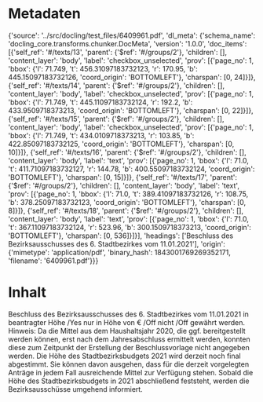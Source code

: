 # Metadaten
{'source': '../src/docling/test_files/6409961.pdf', 'dl_meta': {'schema_name': 'docling_core.transforms.chunker.DocMeta', 'version': '1.0.0', 'doc_items': [{'self_ref': '#/texts/13', 'parent': {'$ref': '#/groups/2'}, 'children': [], 'content_layer': 'body', 'label': 'checkbox_unselected', 'prov': [{'page_no': 1, 'bbox': {'l': 71.749, 't': 456.31097183732123, 'r': 170.95, 'b': 445.15097183732126, 'coord_origin': 'BOTTOMLEFT'}, 'charspan': [0, 24]}]}, {'self_ref': '#/texts/14', 'parent': {'$ref': '#/groups/2'}, 'children': [], 'content_layer': 'body', 'label': 'checkbox_unselected', 'prov': [{'page_no': 1, 'bbox': {'l': 71.749, 't': 445.11097183732124, 'r': 192.2, 'b': 433.9509718373213, 'coord_origin': 'BOTTOMLEFT'}, 'charspan': [0, 22]}]}, {'self_ref': '#/texts/15', 'parent': {'$ref': '#/groups/2'}, 'children': [], 'content_layer': 'body', 'label': 'checkbox_unselected', 'prov': [{'page_no': 1, 'bbox': {'l': 71.749, 't': 434.0109718373213, 'r': 103.85, 'b': 422.85097183732125, 'coord_origin': 'BOTTOMLEFT'}, 'charspan': [0, 10]}]}, {'self_ref': '#/texts/16', 'parent': {'$ref': '#/groups/2'}, 'children': [], 'content_layer': 'body', 'label': 'text', 'prov': [{'page_no': 1, 'bbox': {'l': 71.0, 't': 411.71097183732127, 'r': 144.78, 'b': 400.55097183732124, 'coord_origin': 'BOTTOMLEFT'}, 'charspan': [0, 15]}]}, {'self_ref': '#/texts/17', 'parent': {'$ref': '#/groups/2'}, 'children': [], 'content_layer': 'body', 'label': 'text', 'prov': [{'page_no': 1, 'bbox': {'l': 71.0, 't': 389.41097183732126, 'r': 108.75, 'b': 378.25097183732123, 'coord_origin': 'BOTTOMLEFT'}, 'charspan': [0, 8]}]}, {'self_ref': '#/texts/18', 'parent': {'$ref': '#/groups/2'}, 'children': [], 'content_layer': 'body', 'label': 'text', 'prov': [{'page_no': 1, 'bbox': {'l': 71.0, 't': 367.11097183732124, 'r': 523.96, 'b': 300.1509718373213, 'coord_origin': 'BOTTOMLEFT'}, 'charspan': [0, 536]}]}], 'headings': ['Beschluss des Bezirksausschusses des 6. Stadtbezirkes vom 11.01.2021'], 'origin': {'mimetype': 'application/pdf', 'binary_hash': 1843001769269352171, 'filename': '6409961.pdf'}}}

# Inhalt
Beschluss des Bezirksausschusses des 6. Stadtbezirkes vom 11.01.2021
in beantragter Höhe /Yes
nur in Höhe von € /Off
nicht /Off
gewährt werden.
Hinweis:
Da die Mittel aus dem Haushaltsjahr 2020, die ggf. bereitgestellt werden können, erst nach dem Jahresabschluss ermittelt werden, konnten diese zum Zeitpunkt der Erstellung der Beschlussvorlage nicht angegeben werden. Die Höhe des Stadtbezirksbudgets 2021 wird derzeit noch final abgestimmt. Sie können davon ausgehen, dass für die derzeit vorgelegten Anträge in jedem Fall ausreichende Mittel zur Verfügung stehen. Sobald die Höhe des Stadtbezirksbudgets in 2021 abschließend feststeht, werden die Bezirksausschüsse umgehend informiert.